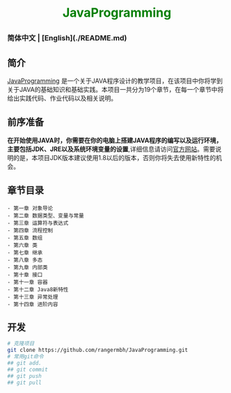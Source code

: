 <h1 align="center" style="color: green">JavaProgramming</p>

<h3>简体中文 | [English](./README.md)</h3>

## 简介

[JavaProgramming](https://github.com/rangermbh/JavaProgramming.git)
是一个关于JAVA程序设计的教学项目，在该项目中你将学到关于JAVA的基础知识和基础实践。本项目一共分为19个章节，在每一个章节中将给出实践代码、作业代码以及相关说明。

## 前序准备

**在开始使用JAVA时，你需要在你的电脑上搭建JAVA程序的编写以及运行环境，主要包括JDK、JRE以及系统环境变量的设置**,详细信息请访问[官方网站](https://www.oracle.com/java/technologies/javase-downloads.html)。需要说明的是，本项目JDK版本建议使用1.8以后的版本，否则你将失去使用新特性的机会。

## 章节目录

```
- 第一章 对象导论
- 第二章 数据类型、变量与常量
- 第三章 运算符与表达式
- 第四章 流程控制
- 第五章 数组
- 第六章 类
- 第七章 继承
- 第八章 多态
- 第九章 内部类
- 第十章 接口
- 第十一章 容器
- 第十二章 Java8新特性
- 第十三章 异常处理
- 第十四章 进阶内容
```

## 开发
```bash
# 克隆项目
git clone https://github.com/rangermbh/JavaProgramming.git
# 常用git命令
## git add.
## git commit
## git push
## git pull

